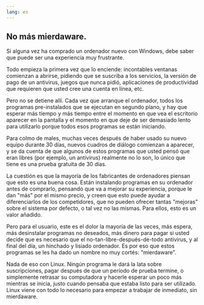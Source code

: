 ```yaml
---
lang: es
---
```





<h2>No más mierdaware.</h2>

Si alguna vez ha comprado un ordenador nuevo con Windows, debe saber que puede ser una experiencia muy frustrante.

Todo empieza la primera vez que lo enciende: incontables ventanas comienzan a abrirse, pidiendo que se suscriba a los servicios, la versión de pago de un antivirus, juegos que nunca pidió, aplicaciones de productividad que requieren que usted cree una cuenta en línea, etc.

Pero no se detiene allí. Cada vez que arranque el ordenador, todos los programas pre-instalados que se ejecutan en segundo plano, y hay que esperar más tiempo y más tiempo entre el momento en que vea el escritorio aparecer en la pantalla y el momento en que deje de ser demasiado lento para utilizarlo porque todos esos programas se están iniciando.

Para colmo de males, muchas veces después de haber usado su nuevo equipo durante 30 días, nuevos cuadros de diálogo comienzan a aparecer, y se da cuenta de que algunos de estos programas que usted pensó que eran libres (por ejemplo, un antivirus) realmente no lo son, lo único que tiene es una prueba gratuita de 30 días.

La cuestión es que la mayoría de los fabricantes de ordenadores piensan que esto es una buena cosa. Están instalando programas en su ordenador antes de comprarlo, pensando que va a mejorar su experiencia, porque le dan "más" por el mismo precio, y creen que esto puede ayudar a diferenciarlos de los competidores, que no pueden ofrecer tantas "mejoras" sobre el sistema por defecto, o tal vez no las mismas. Para ellos, esto es un valor añadido.

Pero para el usuario, este es el dolor la mayoría de las veces, más espera, más desinstalar programas no deseados, más dinero para pagar si usted decide que es necesario que el no-tan-libre-después-de-todo antivirus, y al final del día, un hinchado y lisiado ordenador. Es por eso que estos programas se les ha dado un nombre no muy cortés: "mierdaware".

Nada de eso con Linux. Ningún programa le dará la lata sobre suscripciones, pagar después de que un período de prueba termine, o simplemente retrasar su computadora y hacerle esperar un poco más mientras se inicia, justo cuando pensaba que estaba listo para ser utilizado. Linux viene con todo lo necesario para empezar a trabajar de inmediato, sin mierdaware.




